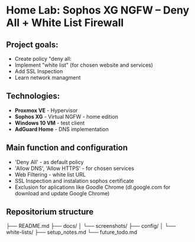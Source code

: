 # Home Lab: Sophos XG NGFW – Deny All + White List Firewall

## Project goals:
- Create policy "deny all:
- Implement "white list" (for chosen website and services)
- Add SSL Inspection
- Learn network managment

## Technologies:
- **Proxmox VE** - Hypervisor
- **Sophos XG** - Virtual NGFW - home edition
- **Windows 10 VM** - test client
- **AdGuard Home** - DNS implementation

## Main function and configuration
- 'Deny All' - as default policy
- 'Allow DNS', 'Allow HTTPS' - for chosen services
- Web Filtering - white list URL
- SSL Inspection and instalation sophos certificate
- Exclusion for aplicationn like Goodle Chrome (dl.google.com for download and update Google Chrome)

## Repositorium structure

├── README.md
├── docs/
│ └── screenshots/
├── config/
│ └── white-lists/
├── setup_notes.md
└── future_todo.md

